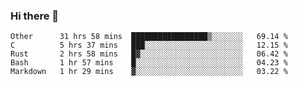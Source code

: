 ### Hi there 👋

<!--
**WShiBin/WShiBin** is a ✨ _special_ ✨ repository because its `README.md` (this file) appears on your GitHub profile.

Here are some ideas to get you started:

- 🔭 I’m currently working on ...
- 🌱 I’m currently learning ...
- 👯 I’m looking to collaborate on ...
- 🤔 I’m looking for help with ...
- 💬 Ask me about ...
- 📫 How to reach me: ...
- 😄 Pronouns: ...
- ⚡ Fun fact: ...
-->

<!--START_SECTION:waka-->
```text
Other      31 hrs 58 mins  █████████████████▒░░░░░░░   69.14 % 
C          5 hrs 37 mins   ███░░░░░░░░░░░░░░░░░░░░░░   12.15 % 
Rust       2 hrs 58 mins   █▓░░░░░░░░░░░░░░░░░░░░░░░   06.42 % 
Bash       1 hr 57 mins    █░░░░░░░░░░░░░░░░░░░░░░░░   04.23 % 
Markdown   1 hr 29 mins    ▓░░░░░░░░░░░░░░░░░░░░░░░░   03.22 % 
```
<!--END_SECTION:waka-->
